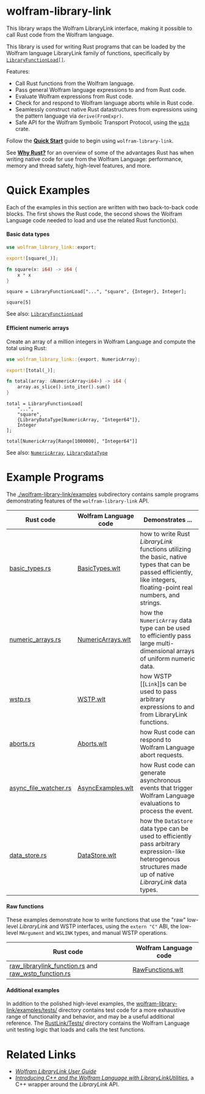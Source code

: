 # wolfram-library-link

This library wraps the Wolfram LibraryLink interface, making it possible to call Rust code
from the Wolfram language.

This library is used for writing Rust programs that can be loaded by the Wolfram language
LibraryLink family of functions, specifically by
[`LibraryFunctionLoad[]`][ref/LibraryFunctionLoad].

Features:

  * Call Rust functions from the Wolfram language.
  * Pass general Wolfram language expressions to and from Rust code.
  * Evaluate Wolfram expressions from Rust code.
  * Check for and respond to Wolfram language aborts while in Rust code.
  * Seamlessly construct native Rust datastructures from expressions using the pattern
    language via `derive(FromExpr)`.
  * Safe API for the Wolfram Symbolic Transport Protocol, using the [`wstp`][wstp] crate.

Follow the [**Quick Start**](./docs/QuickStart.md) guide to begin using `wolfram-library-link`.

See [**Why Rust?**](./docs/WhyRust.md) for an overview of some of the advantages Rust has
when writing native code for use from the Wolfram Language: performance, memory and thread
safety, high-level features, and more.

# Quick Examples

Each of the examples in this section are written with two back-to-back code blocks. The
first shows the Rust code, the second shows the Wolfram Language code needed to load and
use the related Rust function(s).

#### Basic data types

```rust
use wolfram_library_link::export;

export![square(_)];

fn square(x: i64) -> i64 {
	x * x
}
```

```wolfram
square = LibraryFunctionLoad["...", "square", {Integer}, Integer];

square[5]
```

See also: [`LibraryFunctionLoad`][ref/LibraryFunctionLoad]

#### Efficient numeric arrays

Create an array of a million integers in Wolfram Language and compute the total using
Rust:

```rust
use wolfram_library_link::{export, NumericArray};

export![total(_)];

fn total(array: &NumericArray<i64>) -> i64 {
	array.as_slice().into_iter().sum()
}
```

```wolfram
total = LibraryFunctionLoad[
	"...",
	"square",
	{LibraryDataType[NumericArray, "Integer64"]},
	Integer
];

total[NumericArray[Range[1000000], "Integer64"]]
```

See also: [`NumericArray`][ref/NumericArray], [`LibraryDataType`][ref/LibraryDataType]

# Example Programs

The [./wolfram-library-link/examples](./wolfram-library-link/examples) subdirectory
contains sample programs demonstrating features of the `wolfram-library-link` API.

Rust code                                                                          | Wolfram Language code                                      | Demonstrates ...
-----------------------------------------------------------------------------------|------------------------------------------------------------|-------------------------------
[basic_types.rs](wolfram-library-link/examples/basic_types.rs)                     | [BasicTypes.wlt](RustLink/Examples/BasicTypes.wlt)         | how to write Rust *LibraryLink* functions utilizing the basic, native types that can be passed efficiently, like integers, floating-point real numbers, and strings.
[numeric_arrays.rs](wolfram-library-link/examples/numeric_arrays.rs)               | [NumericArrays.wlt](RustLink/Examples/NumericArrays.wlt)   | how the `NumericArray` data type can be used to efficiently pass large multi-dimensional arrays of uniform numeric data.
[wstp.rs](wolfram-library-link/examples/wstp.rs)                                   | [WSTP.wlt](RustLink/Examples/WSTP.wlt)                     | how WSTP [[`Link`]]s can be used to pass arbitrary expressions to and from LibraryLink functions.
[aborts.rs](wolfram-library-link/examples/aborts.rs)                               | [Aborts.wlt](RustLink/Examples/Aborts.wlt)                 | how Rust code can respond to Wolfram Language abort requests.
[async_file_watcher.rs](wolfram-library-link/examples/async/async_file_watcher.rs) | [AsyncExamples.wlt](RustLink/Examples/AsyncExamples.wlt)   | how Rust code can generate asynchronous events that trigger Wolfram Language evaluations to process the event.
[data_store.rs](wolfram-library-link/examples/data_store.rs)                       | [DataStore.wlt](RustLink/Examples/DataStore.wlt)           | how the `DataStore` data type can be used to efficiently pass arbitrary expression-like heterogenous structures made up of native *LibraryLink* data types.

#### Raw functions

These examples demonstrate how to write functions that use the "raw" low-level
*LibraryLink* and WSTP interfaces, using the `extern "C"` ABI, the low-level `MArgument`
and `WSLINK` types, and manual WSTP operations.

Rust code                                                            | Wolfram Language code
---------------------------------------------------------------------|-----------------
[raw_librarylink_function.rs](wolfram-library-link/examples/raw/raw_librarylink_function.rs) and [raw_wstp_function.rs](wolfram-library-link/examples/raw/raw_wstp_function.rs) | [RawFunctions.wlt](RustLink/Examples/RawFunctions.wlt)

#### Additional examples

In addition to the polished high-level examples, the
[wolfram-library-link/examples/tests/](wolfram-library-link/examples/tests/) directory
contains test code for a more exhaustive range of functionality and behavior, and may be a
useful additional reference. The [RustLink/Tests/](./RustLink/Tests/) directory contains
the Wolfram Language unit testing logic that loads and calls the test functions.

[wstp]: https://stash.wolfram.com/users/connorg/repos/wstp/browse
[library-link]: https://reference.wolfram.com/language/guide/LibraryLink.html

[ref/LibraryFunctionLoad]: https://reference.wolfram.com/language/ref/LibraryFunctionLoad.html
[ref/LibraryDataType]: https://reference.wolfram.com/language/ref/LibraryDataType.html
[ref/NumericArray]: https://reference.wolfram.com/language/ref/NumericArray.html

# Related Links

* [*Wolfram LibraryLink User Guide*](https://reference.wolfram.com/language/LibraryLink/tutorial/Overview.html)
* [*Introducing C++ and the Wolfram Language with LibraryLinkUtilities*](https://community.wolfram.com/groups/-/m/t/2133603), a C++ wrapper around the *LibraryLink* API.
